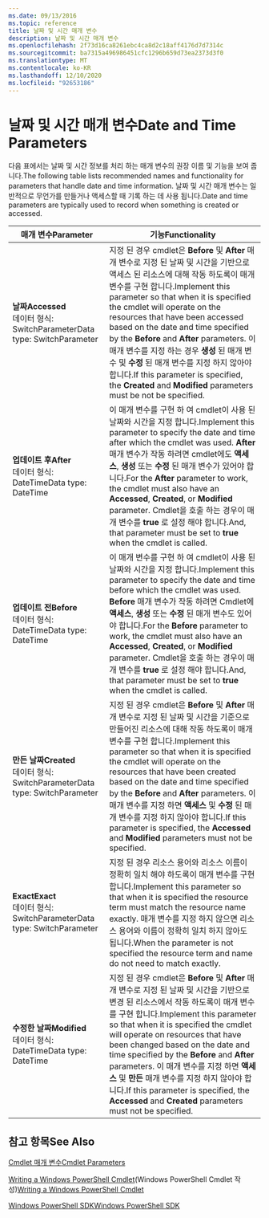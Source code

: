 ```yaml
---
ms.date: 09/13/2016
ms.topic: reference
title: 날짜 및 시간 매개 변수
description: 날짜 및 시간 매개 변수
ms.openlocfilehash: 2f73d16ca8261ebc4ca8d2c18aff4176d7d7314c
ms.sourcegitcommit: ba7315a496986451cfc1296b659d73ea2373d3f0
ms.translationtype: MT
ms.contentlocale: ko-KR
ms.lasthandoff: 12/10/2020
ms.locfileid: "92653186"
---
```

# <a name="date-and-time-parameters"></a><span data-ttu-id="54f70-103">날짜 및 시간 매개 변수</span><span class="sxs-lookup"><span data-stu-id="54f70-103">Date and Time Parameters</span></span>

<span data-ttu-id="54f70-104">다음 표에서는 날짜 및 시간 정보를 처리 하는 매개 변수의 권장 이름 및 기능을 보여 줍니다.</span><span class="sxs-lookup"><span data-stu-id="54f70-104">The following table lists recommended names and functionality for parameters that handle date and time information.</span></span> <span data-ttu-id="54f70-105">날짜 및 시간 매개 변수는 일반적으로 무언가를 만들거나 액세스할 때 기록 하는 데 사용 됩니다.</span><span class="sxs-lookup"><span data-stu-id="54f70-105">Date and time parameters are typically used to record when something is created or accessed.</span></span>

|<span data-ttu-id="54f70-106">매개 변수</span><span class="sxs-lookup"><span data-stu-id="54f70-106">Parameter</span></span>|<span data-ttu-id="54f70-107">기능</span><span class="sxs-lookup"><span data-stu-id="54f70-107">Functionality</span></span>|
|---|---|
|<span data-ttu-id="54f70-108">**날짜**</span><span class="sxs-lookup"><span data-stu-id="54f70-108">**Accessed**</span></span><br><span data-ttu-id="54f70-109">데이터 형식: SwitchParameter</span><span class="sxs-lookup"><span data-stu-id="54f70-109">Data type: SwitchParameter</span></span>|<span data-ttu-id="54f70-110">지정 된 경우 cmdlet은 **Before** 및 **After** 매개 변수로 지정 된 날짜 및 시간을 기반으로 액세스 된 리소스에 대해 작동 하도록이 매개 변수를 구현 합니다.</span><span class="sxs-lookup"><span data-stu-id="54f70-110">Implement this parameter so that when it is specified the cmdlet will operate on the resources that have been accessed based on the date and time specified by the **Before** and **After** parameters.</span></span> <span data-ttu-id="54f70-111">이 매개 변수를 지정 하는 경우 **생성** 된 매개 변수 및 **수정** 된 매개 변수를 지정 하지 않아야 합니다.</span><span class="sxs-lookup"><span data-stu-id="54f70-111">If this parameter is specified, the **Created** and **Modified** parameters must be not be specified.</span></span>|
|<span data-ttu-id="54f70-112">**업데이트 후**</span><span class="sxs-lookup"><span data-stu-id="54f70-112">**After**</span></span><br><span data-ttu-id="54f70-113">데이터 형식: DateTime</span><span class="sxs-lookup"><span data-stu-id="54f70-113">Data type: DateTime</span></span>|<span data-ttu-id="54f70-114">이 매개 변수를 구현 하 여 cmdlet이 사용 된 날짜와 시간을 지정 합니다.</span><span class="sxs-lookup"><span data-stu-id="54f70-114">Implement this parameter to specify the date and time after which the cmdlet was used.</span></span> <span data-ttu-id="54f70-115">**After** 매개 변수가 작동 하려면 cmdlet에도 **액세스**, **생성** 또는 **수정** 된 매개 변수가 있어야 합니다.</span><span class="sxs-lookup"><span data-stu-id="54f70-115">For the **After** parameter to work, the cmdlet must also have an **Accessed**, **Created**, or **Modified** parameter.</span></span> <span data-ttu-id="54f70-116">Cmdlet을 호출 하는 경우이 매개 변수를 **true** 로 설정 해야 합니다.</span><span class="sxs-lookup"><span data-stu-id="54f70-116">And, that parameter must be set to **true** when the cmdlet is called.</span></span>|
|<span data-ttu-id="54f70-117">**업데이트 전**</span><span class="sxs-lookup"><span data-stu-id="54f70-117">**Before**</span></span><br><span data-ttu-id="54f70-118">데이터 형식: DateTime</span><span class="sxs-lookup"><span data-stu-id="54f70-118">Data type: DateTime</span></span>|<span data-ttu-id="54f70-119">이 매개 변수를 구현 하 여 cmdlet이 사용 된 날짜와 시간을 지정 합니다.</span><span class="sxs-lookup"><span data-stu-id="54f70-119">Implement this parameter to specify the date and time before which the cmdlet was used.</span></span> <span data-ttu-id="54f70-120">**Before** 매개 변수가 작동 하려면 Cmdlet에 **액세스**, **생성** 또는 **수정** 된 매개 변수도 있어야 합니다.</span><span class="sxs-lookup"><span data-stu-id="54f70-120">For the **Before** parameter to work, the cmdlet must also have an **Accessed**, **Created**, or **Modified** parameter.</span></span> <span data-ttu-id="54f70-121">Cmdlet을 호출 하는 경우이 매개 변수를 **true** 로 설정 해야 합니다.</span><span class="sxs-lookup"><span data-stu-id="54f70-121">And, that parameter must be set to **true** when the cmdlet is called.</span></span>|
|<span data-ttu-id="54f70-122">**만든 날짜**</span><span class="sxs-lookup"><span data-stu-id="54f70-122">**Created**</span></span><br><span data-ttu-id="54f70-123">데이터 형식: SwitchParameter</span><span class="sxs-lookup"><span data-stu-id="54f70-123">Data type: SwitchParameter</span></span>|<span data-ttu-id="54f70-124">지정 된 경우 cmdlet은 **Before** 및 **After** 매개 변수로 지정 된 날짜 및 시간을 기준으로 만들어진 리소스에 대해 작동 하도록이 매개 변수를 구현 합니다.</span><span class="sxs-lookup"><span data-stu-id="54f70-124">Implement this parameter so that when it is specified the cmdlet will operate on the resources that have been created based on the date and time specified by the **Before** and **After** parameters.</span></span> <span data-ttu-id="54f70-125">이 매개 변수를 지정 하면 **액세스** 및 **수정** 된 매개 변수를 지정 하지 않아야 합니다.</span><span class="sxs-lookup"><span data-stu-id="54f70-125">If this parameter is specified, the **Accessed** and **Modified** parameters must not be specified.</span></span>|
|<span data-ttu-id="54f70-126">**Exact**</span><span class="sxs-lookup"><span data-stu-id="54f70-126">**Exact**</span></span><br><span data-ttu-id="54f70-127">데이터 형식: SwitchParameter</span><span class="sxs-lookup"><span data-stu-id="54f70-127">Data type: SwitchParameter</span></span>|<span data-ttu-id="54f70-128">지정 된 경우 리소스 용어와 리소스 이름이 정확히 일치 해야 하도록이 매개 변수를 구현 합니다.</span><span class="sxs-lookup"><span data-stu-id="54f70-128">Implement this parameter so that when it is specified the resource term must match the resource name exactly.</span></span> <span data-ttu-id="54f70-129">매개 변수를 지정 하지 않으면 리소스 용어와 이름이 정확히 일치 하지 않아도 됩니다.</span><span class="sxs-lookup"><span data-stu-id="54f70-129">When the parameter is not specified the resource term and name do not need to match exactly.</span></span>|
|<span data-ttu-id="54f70-130">**수정한 날짜**</span><span class="sxs-lookup"><span data-stu-id="54f70-130">**Modified**</span></span><br><span data-ttu-id="54f70-131">데이터 형식: DateTime</span><span class="sxs-lookup"><span data-stu-id="54f70-131">Data type: DateTime</span></span>|<span data-ttu-id="54f70-132">지정 된 경우 cmdlet은 **Before** 및 **After** 매개 변수로 지정 된 날짜 및 시간을 기반으로 변경 된 리소스에서 작동 하도록이 매개 변수를 구현 합니다.</span><span class="sxs-lookup"><span data-stu-id="54f70-132">Implement this parameter so that when it is specified the cmdlet will operate on resources that have been changed based on the date and time specified by the **Before** and **After** parameters.</span></span> <span data-ttu-id="54f70-133">이 매개 변수를 지정 하면 **액세스** 및 **만든** 매개 변수를 지정 하지 않아야 합니다.</span><span class="sxs-lookup"><span data-stu-id="54f70-133">If this parameter is specified, the **Accessed** and **Created** parameters must not be specified.</span></span>|
## <a name="see-also"></a><span data-ttu-id="54f70-134">참고 항목</span><span class="sxs-lookup"><span data-stu-id="54f70-134">See Also</span></span>

[<span data-ttu-id="54f70-135">Cmdlet 매개 변수</span><span class="sxs-lookup"><span data-stu-id="54f70-135">Cmdlet Parameters</span></span>](./cmdlet-parameters.md)

<span data-ttu-id="54f70-136">[Writing a Windows PowerShell Cmdlet](./writing-a-windows-powershell-cmdlet.md)(Windows PowerShell Cmdlet 작성)</span><span class="sxs-lookup"><span data-stu-id="54f70-136">[Writing a Windows PowerShell Cmdlet](./writing-a-windows-powershell-cmdlet.md)</span></span>

[<span data-ttu-id="54f70-137">Windows PowerShell SDK</span><span class="sxs-lookup"><span data-stu-id="54f70-137">Windows PowerShell SDK</span></span>](../windows-powershell-reference.md)
